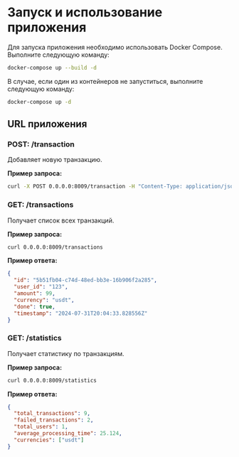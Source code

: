 # Запуск и использование приложения

Для запуска приложения необходимо использовать Docker Compose. Выполните следующую команду:

```sh
docker-compose up --build -d
```

В случае, если один из контейнеров не запуститься, выполните следующую команду:

```sh
docker-compose up -d
```

## URL приложения

### POST: /transaction

Добавляет новую транзакцию.

**Пример запроса:**

```sh
curl -X POST 0.0.0.0:8009/transaction -H "Content-Type: application/json" -d '{"user_id": "user123", "amount": 100.5, "currency": "USD"}'
```

### GET: /transactions

Получает список всех транзакций.

**Пример запроса:**

```sh
curl 0.0.0.0:8009/transactions
```

**Пример ответа:**

```json
{
  "id": "5b51fb04-c74d-48ed-bb3e-16b906f2a285",
  "user_id": "123",
  "amount": 99,
  "currency": "usdt",
  "done": true,
  "timestamp": "2024-07-31T20:04:33.828556Z"
}
```

### GET: /statistics

Получает статистику по транзакциям.

**Пример запроса:**

```sh
curl 0.0.0.0:8009/statistics
```

**Пример ответа:**

```json
{
  "total_transactions": 9,
  "failed_transactions": 2,
  "total_users": 1,
  "average_processing_time": 25.124,
  "currencies": ["usdt"]
}
```
